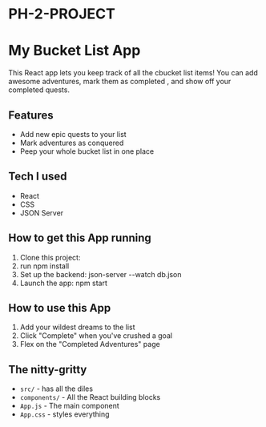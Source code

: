 # PH-2-PROJECT

# My Bucket List App 

This  React app lets you keep track of all the cbucket list items! You can add awesome adventures, mark them as completed , and show off your completed quests. 

## Features 
- Add new epic quests to your list
- Mark adventures as conquered
- Peep your whole bucket list in one place

## Tech I used 
- React
- CSS 
- JSON Server 

## How to get this App running
1. Clone this project:
2. run  npm install
3. Set up the backend:
     json-server --watch db.json 
4. Launch the app:
   npm start

## How to use this App
1. Add your wildest dreams to the list
2. Click "Complete" when you've crushed a goal
3. Flex on the "Completed Adventures" page

## The nitty-gritty 
- `src/` - has all the diles
- `components/` - All the React building blocks
- `App.js` - The main component
- `App.css` - styles everything

